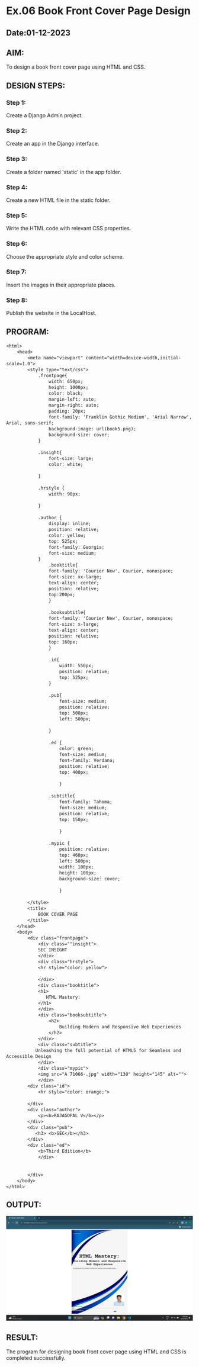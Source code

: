 # Ex.06 Book Front Cover Page Design
## Date:01-12-2023

## AIM:
To design a book front cover page using HTML and CSS.

## DESIGN STEPS:

### Step 1:
Create a Django Admin project.

### Step 2:
Create an app in the Django interface.

### Step 3:
Create a folder named 'static' in the app folder.

### Step 4:
Create a new HTML file in the static folder.

### Step 5:
Write the HTML code with relevant CSS properties.

### Step 6:
Choose the appropriate style and color scheme.

### Step 7:
Insert the images in their appropriate places.

### Step 8:
Publish the website in the LocalHost.

## PROGRAM:
```
<html>
    <head>
        <meta name="viewport" content="width=device-width,initial-scale=1.0">
        <style type="text/css">
            .frontpage{
                width: 650px;
                height: 1000px;
                color: black;
                margin-left: auto;
                margin-right: auto;
                padding: 20px;
                font-family: 'Franklin Gothic Medium', 'Arial Narrow', Arial, sans-serif;
                background-image: url(book5.png);
                background-size: cover; 
            }

            .insight{
                font-size: large;
                color: white;

            }

            .hrstyle {
                width: 90px;

            }

            .author {
                display: inline;
                position: relative;
                color: yellow;
                top: 525px;
                font-family: Georgia;
                font-size: medium; 
            }
                .booktitle{
                font-family: 'Courier New', Courier, monospace;
                font-size: xx-large;
                text-align: center;
                position: relative;
                top:200px; 
                }

                .booksubtitle{
                font-family: 'Courier New', Courier, monospace;
                font-size: x-large;
                text-align: center;
                position: relative;
                top: 160px; 
                }

                .id{
                    width: 550px;
                    position: relative;
                    top: 525px;
                }

                .pub{
                    font-size: medium;
                    position: relative;
                    top: 500px;
                    left: 500px;

                }

                .ed {
                    color: green;
                    font-size: medium;
                    font-family: Verdana;
                    position: relative;
                    top: 400px;

                    }

                .subtitle{
                    font-family: Tahoma;
                    font-size: medium;
                    position: relative;
                    top: 150px;

                    }

                .mypic {
                    position: relative;
                    top: 460px;
                    left: 500px;
                    width: 100px;
                    height: 100px;
                    background-size: cover;

                    }

        </style>
        <title>
            BOOK COVER PAGE
        </title>
    </head>
    <body>
        <div class="frontpage">
            <div class=""insight">
            SEC INSIGHT 
            </div>
            <div class="hrstyle">
            <hr style="color: yellow">

            </div>
            <div class="booktitle">
            <h1>
               HTML Mastery: 
            </h1>
            </div>
            <div class="booksubtitle">
                <h2>
                    Building Modern and Responsive Web Experiences
                </h2>
            </div>
            <div class="subtitle">
           Unleashing the full potential of HTML5 for Seamless and Accessible Design
            </div>
            <div class="mypic">
            <img src="A 71066-.jpg" width="130" height="145" alt="">
            </div>
        <div class="id">
            <hr style="color: orange;">

        </div>
        <div class="author">
            <p><b>RAJAGOPAL V</b></p>
        </div>
        <div class="pub">
           <h3> <b>SEC</b></h3>
        </div>
        <div class="ed">
            <b>Third Edition</b>
            </div>

       
        </div>
    </body>
</html>

```

## OUTPUT:
![Alt text](<Screenshot (44).png>)

## RESULT:
The program for designing book front cover page using HTML and CSS is completed successfully.
